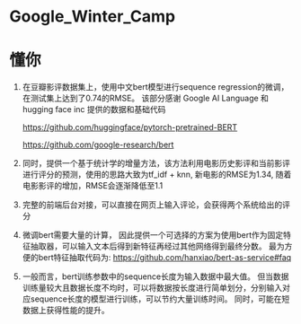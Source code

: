 # Google_Winter_Camp
# 懂你
1. 在豆瓣影评数据集上，使用中文bert模型进行sequence regression的微调，在测试集上达到了0.74的RMSE。
该部分感谢 Google AI Language 和 hugging face inc 提供的数据和基础代码

    https://github.com/huggingface/pytorch-pretrained-BERT
  
    https://github.com/google-research/bert

2. 同时，提供一个基于统计学的增量方法，该方法利用电影历史影评和当前影评进行评分的预测，使用的思路大致为tf_idf + knn, 
新电影的RMSE为1.34, 随着电影影评的增加，RMSE会逐渐降低至1.1
3. 完整的前端后台对接，可以直接在网页上输入评论，会获得两个系统给出的评分
4. 微调bert需要大量的计算， 因此提供一个可选择的方案为使用bert作为固定特征抽取器，可以输入文本后得到新特征再经过其他网络得到最终分数。
最为方便的bert特征抽取代码为:
https://github.com/hanxiao/bert-as-service#faq
5. 一般而言，bert训练参数中的sequence长度为输入数据中最大值。
但当数据训练量较大且数据长度不均时，可以将数据按长度进行简单划分，分别输入对应sequence长度的模型进行训练，可以节约大量训练时间。
同时，可能在短数据上获得性能的提升。


